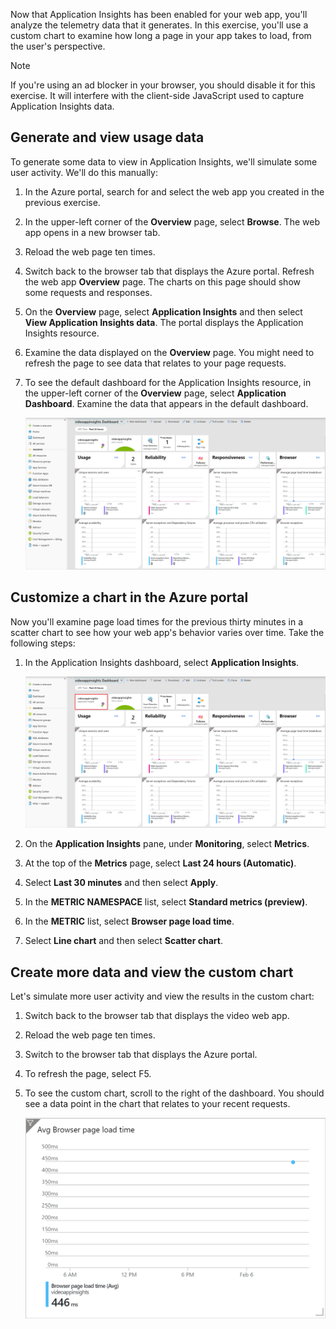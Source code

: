 Now that Application Insights has been enabled for your web app, you'll analyze the telemetry data that it generates. In this exercise, you'll use a custom chart to examine how long a page in your app takes to load, from the user's perspective.

> [!NOTE]
> If you're using an ad blocker in your browser, you should disable it for this exercise. It will interfere with the client-side JavaScript used to capture Application Insights data.

## Generate and view usage data

To generate some data to view in Application Insights, we'll simulate some user activity. We'll do this manually:

1. In the Azure portal, search for and select the web app you created in the previous exercise.
1. In the upper-left corner of the **Overview** page, select **Browse**. The web app opens in a new browser tab.
1. Reload the web page ten times.
1. Switch back to the browser tab that displays the Azure portal. Refresh the web app **Overview** page. The charts on this page should show some requests and responses.
1. On the **Overview** page, select **Application Insights** and then select **View Application Insights data**. The portal displays the Application Insights resource.
1. Examine the data displayed on the **Overview** page. You might need to refresh the page to see data that relates to your page requests.
1. To see the default dashboard for the Application Insights resource, in the upper-left corner of the **Overview** page, select **Application Dashboard**. Examine the data that appears in the default dashboard.

    ![Screenshot of a sample Default Application Insights dashboard displaying lots of different metrics.](../media/5-default-app-insights-dashboard.png)

## Customize a chart in the Azure portal

Now you'll examine page load times for the previous thirty minutes in a scatter chart to see how your web app's behavior varies over time. Take the following steps:

1. In the Application Insights dashboard, select **Application Insights**.

    ![Screenshot of a sample Default Application Insights dashboard with a callout highlighting a resource link.](../media/5-return-to-app-insights-resource.png)
1. On the **Application Insights** pane, under **Monitoring**, select **Metrics**.
1. At the top of the **Metrics** page, select **Last 24 hours (Automatic)**.
1. Select **Last 30 minutes** and then select **Apply**.
1. In the **METRIC NAMESPACE** list, select **Standard metrics (preview)**.
1. In the **METRIC** list, select **Browser page load time**.
1. Select **Line chart** and then select **Scatter chart**.

## Create more data and view the custom chart

Let's simulate more user activity and view the results in the custom chart:

1. Switch back to the browser tab that displays the video web app.
1. Reload the web page ten times.
1. Switch to the browser tab that displays the Azure portal.
1. To refresh the page, select F5.
1. To see the custom chart, scroll to the right of the dashboard. You should see a data point in the chart that relates to your recent requests.

    ![Screenshot of a chart featuring the Average browser page load time metric.](../media/5-custom-page-load-chart.png)
